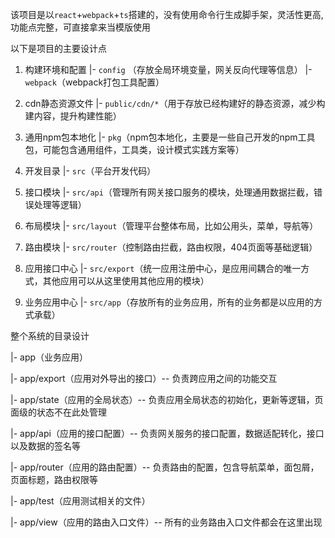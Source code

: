 该项目是以`react`+`webpack`+`ts`搭建的，没有使用命令行生成脚手架，灵活性更高,功能点完整，可直接拿来当模版使用

以下是项目的主要设计点

1. 构建环境和配置
|- `config` （存放全局环境变量，网关反向代理等信息）
|- `webpack`（webpack打包工具配置）

2. cdn静态资源文件
|- `public/cdn/*`（用于存放已经构建好的静态资源，减少构建内容，提升构建性能）

3. 通用npm包本地化
|- `pkg`（npm包本地化，主要是一些自己开发的npm工具包，可能包含通用组件，工具类，设计模式实践方案等）

4. 开发目录
|- `src`（平台开发代码）

5. 接口模块
|- `src/api`（管理所有网关接口服务的模块，处理通用数据拦截，错误处理等逻辑）

6. 布局模块
|- `src/layout`（管理平台整体布局，比如公用头，菜单，导航等）

7. 路由模块
|- `src/router`（控制路由拦截，路由权限，404页面等基础逻辑）

8. 应用接口中心
|- `src/export`（统一应用注册中心，是应用间耦合的唯一方式，其他应用可以从这里使用其他应用的模块）

9. 业务应用中心
|- `src/app`（存放所有的业务应用，所有的业务都是以应用的方式承载）

整个系统的目录设计

|- app（业务应用）

|- app/export（应用对外导出的接口）-- 负责跨应用之间的功能交互

|- app/state（应用的全局状态）-- 负责应用全局状态的初始化，更新等逻辑，页面级的状态不在此处管理

|- app/api（应用的接口配置）-- 负责网关服务的接口配置，数据适配转化，接口以及数据的签名等

|- app/router（应用的路由配置）-- 负责路由的配置，包含导航菜单，面包屑，页面标题，路由权限等

|- app/test（应用测试相关的文件）

|- app/view（应用的路由入口文件）-- 所有的业务路由入口文件都会在这里出现
